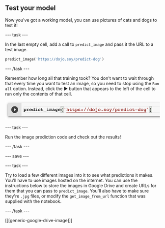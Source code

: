 ## Test your model

Now you've got a working model, you can use pictures of cats and dogs to test it!

--- task ---

In the last empty cell, add a call to `predict_image` and pass it the URL to a test image.

```python
predict_image('https://dojo.soy/predict-dog')
```

--- /task ---

Remember how long all that training took? You don't want to wait through that every time you want to test an image, so you need to stop using the `Run all` option. Instead, click the ▶ button that appears to the left of the cell to run only the contents of that cell.

![The call to predict_image in a cell, with the ▶ button visible to the left of it.](images/run_cell.png)

--- task ---

Run the image prediction code and check out the results!

--- /task ---

--- save ---

--- task ---

Try to load a few different images into it to see what predictions it makes. You'll have to use images hosted on the internet. You can use the instructions below to store the images in Google Drive and create URLs for them that you can pass to `predict_image`.
You'll also have to make sure they're `.jpg` files, or modify the `get_image_from_url` function that was supplied with the notebook.

--- /task ---

[[[generic-google-drive-image]]]
